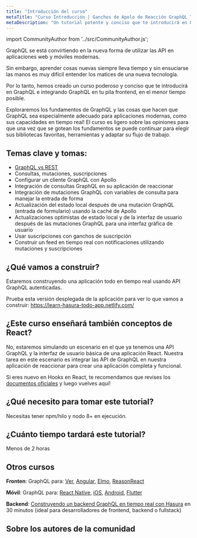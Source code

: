 ```yaml
---
title: "Introducción del curso"
metaTitle: "Curso Introducción | Ganchos de Apolo de Reacción GraphQL Tutorial"
metaDescription: "Un tutorial potente y conciso que te introducirá en GraphQL e integrando GraphQL en tu aplicación React con Apollo, en el menor tiempo posible."
---
```


import CommunityAuthor from '../src/CommunityAuthor.js';

GraphQL se está convirtiendo en la nueva forma de utilizar las API en aplicaciones web y móviles modernas.

Sin embargo, aprender cosas nuevas siempre lleva tiempo y sin ensuciarse las manos es muy difícil entender los matices de una nueva tecnología.

Por lo tanto, hemos creado un curso poderoso y conciso que te introducirá en GraphQL e integrando GraphQL en tu pila frontend, en el menor tiempo posible.

Exploraremos los fundamentos de GraphQL y las cosas que hacen que GraphQL sea especialmente adecuado para aplicaciones modernas, como sus capacidades en tiempo real! El curso es ligero sobre las opiniones para que una vez que se gotean los fundamentos se puede continuar para elegir sus bibliotecas favoritas, herramientas y adaptar su flujo de trabajo.

## Temas clave y tomas:

- [GraphQL vs REST](https://hasura.io/learn/graphql/intro-graphql/graphql-vs-rest/)
- Consultas, mutaciones, suscripciones
- Configurar un cliente GraphQL con Apollo
- Integración de consultas GraphQL en su aplicación de reaccionar
- Integración de mutaciones GraphQL con variables de consulta para manejar la entrada de forma
- Actualización del estado local después de una mutación GraphQL (entrada de formulario) usando la caché de Apollo
- Actualizaciones optimistas de estado local y de la interfaz de usuario después de las mutaciones GraphQL para una interfaz gráfica de usuario
- Usar suscripciones con ganchos de suscripción
- Construir un feed en tiempo real con notificaciones utilizando mutaciones y suscripciones

## ¿Qué vamos a construir?
Estaremos construyendo una aplicación todo en tiempo real usando API GraphQL autenticadas.

Prueba esta versión desplegada de la aplicación para ver lo que vamos a construir: https://learn-hasura-todo-app.netlify.com/

## ¿Este curso enseñará también conceptos de React?
No, estaremos simulando un escenario en el que ya tenemos una API GraphQL y la interfaz de usuario básica de una aplicación React. Nuestra tarea en este escenario es integrar las API de GraphQL en nuestra aplicación de reaccionar para crear una aplicación completa y funcional.

Si eres nuevo en Hooks en React, te recomendamos que revises los [documentos oficiales](https://reactjs.org/docs/hooks-intro.html) y luego vuelves aquí!

## ¿Qué necesito para tomar este tutorial?
Necesitas tener npm/hilo y nodo 8+ en ejecución.

## ¿Cuánto tiempo tardará este tutorial?
Menos de 2 horas

## Otros cursos

**Fronten**: GraphQL para: [Ver](https://hasura.io/learn/graphql/vue/introduction/), [Angular](https://hasura.io/learn/graphql/angular-apollo/introduction/), [Elmo](https://hasura.io/learn/graphql/elm-graphql/introduction/), [ReasonReact](https://hasura.io/learn/graphql/reason-react-apollo/introduction/)

**Móvil**: GraphQL para: [React Native](https://hasura.io/learn/graphql/react-native/introduction/), [iOS](https://hasura.io/learn/graphql/ios/introduction/), [Android](https://hasura.io/learn/graphql/android/introduction/), [Flutter](https://hasura.io/learn/graphql/flutter-graphql/introduction/)

**Backend**: [Construyendo un backend GraphQL en tiempo real con Hasura](https://hasura.io/learn/graphql/hasura/introduction/) en 30 minutos (ideal para desarrolladores de frontend, backend o fullstack)

## Sobre los autores de la comunidad

<CommunityAuthor
    name="Apoorv Vardhan"
    imageUrl="https://graphql-engine-cdn.hasura.io/learn-hasura/assets/graphql-angular/author.jpg"
    twitterUrl="https://twitter.com/vardhanapoorv16"
    githubUrl="https://github.com/vardhanapoorv"
    description="Loves to try out and build new things!"
/>

<CommunityAuthor
    name="Christoph Benjamin Weber"
    imageUrl="https://graphql-engine-cdn.hasura.io/learn-hasura/assets/graphql-react/react-community-author.jpeg"
    twitterUrl="https://twitter.com/kriswep"
    githubUrl="https://github.com/kriswep"
    description="Software developer, interested in frontend technologies."
/>
